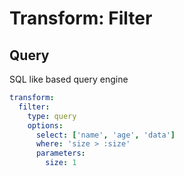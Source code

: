 # Transform: Filter

## Query

SQL like based query engine

```yaml
transform:
  filter:
    type: query
    options:
      select: ['name', 'age', 'data']
      where: 'size > :size'
      parameters:
        size: 1
```
